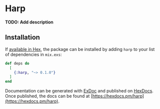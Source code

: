 # Harp

**TODO: Add description**

## Installation

If [available in Hex](https://hex.pm/docs/publish), the package can be installed
by adding `harp` to your list of dependencies in `mix.exs`:

```elixir
def deps do
  [
    {:harp, "~> 0.1.0"}
  ]
end
```

Documentation can be generated with [ExDoc](https://github.com/elixir-lang/ex_doc)
and published on [HexDocs](https://hexdocs.pm). Once published, the docs can
be found at [https://hexdocs.pm/harp](https://hexdocs.pm/harp).

